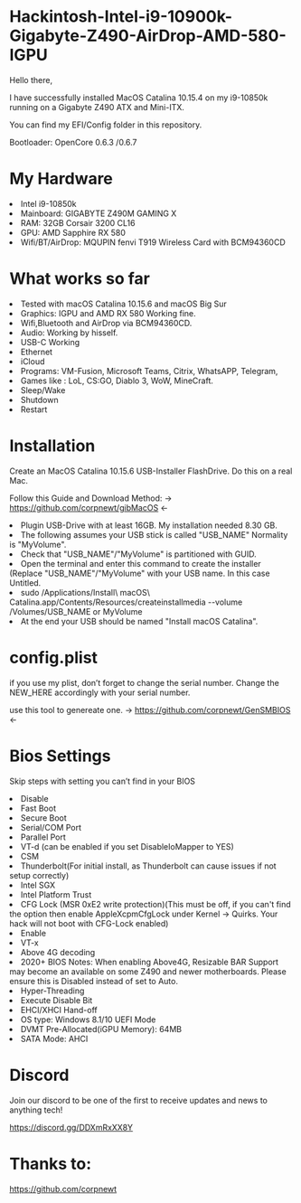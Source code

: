 # Hackintosh-Intel-i9-10900k-Gigabyte-Z490-AirDrop-AMD-580-IGPU

Hello there,

I have successfully installed MacOS Catalina 10.15.4 on my i9-10850k running on a Gigabyte Z490 ATX and Mini-ITX.

You can find my EFI/Config folder in this repository.

Bootloader: OpenCore 0.6.3 /0.6.7


# My Hardware
<li> Intel i9-10850k </li>
<li> Mainboard: GIGABYTE Z490M GAMING X </li>
<li> RAM: 32GB Corsair 3200 CL16 </li>
<li> GPU: AMD Sapphire RX 580 </li>
<li> Wifi/BT/AirDrop: MQUPIN fenvi T919 Wireless Card with BCM94360CD </li>


# What works so far
<li> Tested with macOS Catalina 10.15.6 and macOS Big Sur </li>
<li> Graphics: IGPU and AMD RX 580 Working fine. </li>
<li> Wifi,Bluetooth and AirDrop via BCM94360CD. </li>
<li> Audio: Working by hisself. </li>
<li> USB-C Working </li>
<li> Ethernet </li>
<li> iCloud </li>
<li> Programs: VM-Fusion, Microsoft Teams, Citrix, WhatsAPP, Telegram, </li>
<li> Games like : LoL, CS:GO, Diablo 3, WoW, MineCraft. </li>
<li> Sleep/Wake </li>
<li> Shutdown </li>
<li> Restart </li>

 
 
 
# Installation 
Create an MacOS Catalina 10.15.6 USB-Installer FlashDrive. Do this on a real Mac.

Follow this Guide and Download Method: -> https://github.com/corpnewt/gibMacOS <-


<li> Plugin USB-Drive with at least 16GB. My installation needed 8.30 GB. </li>
<li> The following assumes your USB stick is called "USB_NAME" Normality is "MyVolume". </li>
<li> Check that "USB_NAME"/"MyVolume" is partitioned with GUID. </li>
<li> Open the terminal and enter this command to create the installer (Replace "USB_NAME"/"MyVolume" with your USB name. In this case Untitled. </li>
<li> sudo /Applications/Install\ macOS\ Catalina.app/Contents/Resources/createinstallmedia --volume /Volumes/USB_NAME or MyVolume </li>
<li> At the end your USB should be named "Install macOS Catalina". </li>

# config.plist
if you use my plist, don’t forget to change the serial number. Change the NEW_HERE accordingly with your serial number.

use this tool to genereate one. -> https://github.com/corpnewt/GenSMBIOS <-


# Bios Settings
Skip steps with setting you can’t find in your BIOS
<li> Disable </li>

<li> Fast Boot </li>
<li> Secure Boot </li>
<li> Serial/COM Port </li>
<li> Parallel Port </li>
<li> VT-d (can be enabled if you set DisableIoMapper to YES) </li>
<li> CSM </li>
<li> Thunderbolt(For initial install, as Thunderbolt can cause issues if not setup correctly) </li>
<li> Intel SGX </li>
<li> Intel Platform Trust </li>
<li> CFG Lock (MSR 0xE2 write protection)(This must be off, if you can't find the option then enable AppleXcpmCfgLock under Kernel -> Quirks. Your hack will not boot with CFG-Lock enabled) </li>



<li> Enable </li>

<li> VT-x </li>
<li> Above 4G decoding </li>
<li> 2020+ BIOS Notes: When enabling Above4G, Resizable BAR Support may become an available on some Z490 and newer motherboards. Please ensure this is Disabled instead of set to Auto. </li>
<li> Hyper-Threading </li>
<li> Execute Disable Bit </li>
<li> EHCI/XHCI Hand-off </li>
<li> OS type: Windows 8.1/10 UEFI Mode </li>
<li> DVMT Pre-Allocated(iGPU Memory): 64MB </li>
<li> SATA Mode: AHCI </li>




# Discord
Join our discord to be one of the first to receive updates and news to anything tech!

https://discord.gg/DDXmRxXX8Y


# Thanks to:
https://github.com/corpnewt
